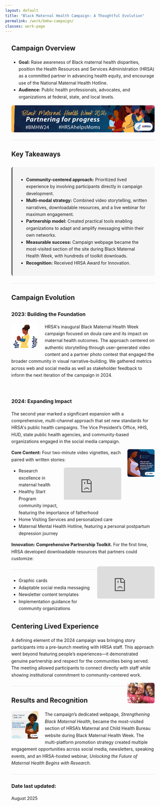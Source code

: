 ```yaml
---
layout: default
title: "Black Maternal Health Campaign: A Thoughtful Evolution"
permalink: /work/bmhw-campaign/
classes: work-page
---
```


<style>
/* Page-local container for margins & width */
.case {
  max-width: 56rem;               /* ~896px: comfortable mid width */
  margin: 0 auto;                 /* centers content */
  padding: 0 1.25rem;             /* side breathing room */
  line-height: 1.6;
}

/* Banner inside the content column */
.banner { margin: 1rem 0 1.25rem; }
.banner img {
  display: block;
  width: 100%;
  max-height: 220px;
  height: auto;
  object-fit: cover;
  border-radius: 6px;
  box-shadow: 0 2px 6px rgba(0,0,0,.06);
}

/* Soft callout box (Key Takeaways) */
.key-takeaways {
  background: #f5f5f5;
  border-left: 4px solid #666;
  padding: 1rem 1.25rem;
  margin: 1.5rem 0;
  border-radius: 6px;
}

/* Constrain ALL images inside the case */
.case img { max-width: 100%; height: auto; border-radius: 6px; }

/* Inline images */
.inline-img.left, .inline-img.right { max-width: 19%; }
.inline-img.left  { float: left;  margin: 0 1.25rem 1rem 0; }
.inline-img.right { float: right; margin: 0 0 1rem 1.25rem; }

/* Inline (small) video that sits with text */
.video-inline {
  float: right;
  width: min(320px, 40%);
  aspect-ratio: 16 / 9;
  margin: 0 0 1rem 1rem;
  overflow: hidden;
  border-radius: 6px;
}
.video-inline iframe { width: 100%; height: 100%; border: 0; }

/* Full-width (capped) video block, if needed */
.video-embed { position: relative; padding-bottom: 56.25%; height: 0; margin: 1.25rem auto; max-width: 48rem; }
.video-embed iframe { position: absolute; top: 0; left: 0; width: 100%; height: 100%; border: 0; border-radius: 6px; }

/* Simple separators */
.hr { border-top: 1px solid #e5e5e5; margin: 1.5rem 0; }

/* Mobile tweaks: stack floats */
@media (max-width: 768px) {
  .inline-img.left, .inline-img.right, .video-inline {
    float: none; width: 100%; max-width: 100%; margin: 1rem 0;
  }
}
</style>

<div class="case">

  <h2>Campaign Overview</h2>
  <ul>
    <li><strong>Goal:</strong> Raise awareness of Black maternal health disparities, position the Health Resources and Services Administration (HRSA) as a committed partner in advancing health equity, and encourage use of the National Maternal Health Hotline.</li>
    <li><strong>Audience:</strong> Public health professionals, advocates, and organizations at federal, state, and local levels.</li>
  </ul>

  <!-- Banner as full-width column divider -->
  <div class="banner">
    <img src="/assets/images/bmhw-2024-web-banner.jpg" alt="Campaign Banner">
  </div>

  <div class="hr"></div>

  <h2>Key Takeaways</h2>
  <div class="key-takeaways">
    <ul>
      <li><strong>Community-centered approach:</strong> Prioritized lived experience by involving participants directly in campaign development.</li>
      <li><strong>Multi-modal strategy:</strong> Combined video storytelling, written narratives, downloadable resources, and a live webinar for maximum engagement.</li>
      <li><strong>Partnership model:</strong> Created practical tools enabling organizations to adapt and amplify messaging within their own networks.</li>
      <li><strong>Measurable success:</strong> Campaign webpage became the most-visited section of the site during Black Maternal Health Week, with hundreds of toolkit downloads.</li>
      <li><strong>Recognition:</strong> Received HRSA Award for Innovation.</li>
    </ul>
  </div>

  <div class="hr"></div>


  <h2>Campaign Evolution</h2>

  <h3>2023: Building the Foundation</h3>
  <img src="/assets/images/BMHWicon2023.jpg" alt="Icon for 2023 campaign" class="inline-img left">
  <p>HRSA's inaugural Black Maternal Health Week campaign focused on doula care and its impact on maternal health outcomes. The approach centered on authentic storytelling through user-generated video content and a partner photo contest that engaged the broader community in visual narrative-building. We gathered metrics across web and social media as well as stakeholder feedback to inform the next iteration of the campaign in 2024.</p>
<p>&nbsp;</p>

  <h3>2024: Expanding Impact</h3>

  <p>The second year marked a significant expansion with a comprehensive, multi-channel approach that set new standards for HRSA's public health campaigns. The Vice President’s Office, HHS, HUD, state public health agencies, and community-based organizations engaged in the social media campaign.</p>
  <img src="/assets/images/BMHWsquarePartnerPurpose.jpg" alt="Partnering graphic" class="inline-img right">
  

  <p><strong>Core Content:</strong> Four two-minute video vignettes, each paired with written stories:</p>
   <!-- Inline, constrained video on the right -->
    <div class="video-inline">
      <iframe src="https://www.youtube.com/embed/cs7wvSViTAM" allowfullscreen title="Campaign video 1"></iframe>
    </div>
  <ul>
    <li>Research excellence in maternal health</li>
    <li>Healthy Start Program community impact, featuring the importance of fatherhood</li>
    <li>Home Visiting Services and personalized care</li>
    <li>Maternal Mental Health Hotline, featuring a personal postpartum depression journey</li>
  </ul>


  <p><strong>Innovation: Comprehensive Partnership Toolkit.</strong> For the first time, HRSA developed downloadable resources that partners could customize:</p>
    <!-- Second inline, constrained video on the right -->
      <div class="video-inline">
        <iframe src="https://www.youtube.com/embed/3mOvkEkEMMg" allowfullscreen title="User-generated 2024 video"></iframe>
      </div>

  <div class="hr"></div>
  <ul>
    <li>Graphic cards</li>
    <li>Adaptable social media messaging</li>
    <li>Newsletter content templates</li>
    <li>Implementation guidance for community organizations</li>
  </ul>



  <h2>Centering Lived Experience</h2>
  <p>A defining element of the 2024 campaign was bringing story participants into a pre-launch meeting with HRSA staff. This approach went beyond featuring people’s experiences—it demonstrated genuine partnership and respect for the communities being served. The meeting allowed participants to connect directly with staff while showing institutional commitment to community-centered work.</p>

  <img src="/assets/images/BMHWfatima.jpg" alt="Participants meeting with HRSA staff" class="inline-img right">

  <div class="hr"></div>

  <h2>Results and Recognition</h2>

  <img src="/assets/images/BMHWsquareBumpBeyond.jpg" alt="Partnering graphic" class="inline-img left">

  <p>The campaign’s dedicated webpage, <em>Strengthening Black Maternal Health</em>, became the most-visited section of HRSA’s Maternal and Child Health Bureau website during Black Maternal Health Week. The multi-platform promotion strategy created multiple engagement opportunities across social media, newsletters, speaking events, and an HRSA-hosted webinar, <em>Unlocking the Future of Maternal Health Begins with Research</em>.</p>

  <div class="hr"></div>

  <h3>Date last updated:</h3>
  <p>August 2025</p>

</div> <!-- /case -->
